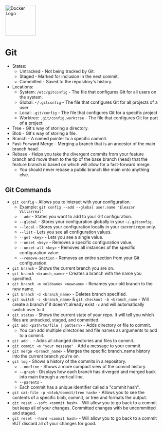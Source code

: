 <image alt="Docker Logo" height="100px" src="./images/git.png" width="100px" />

# Git

* States:
    * Untracked - Not being tracked by Git.
    * Staged - Marked for inclusion in the next commit.
    * Committed - Saved to the repository's history.
* Locations:
    * System: `/etc/gitconfig` - The file that configures Git for all users on the system.
    * Global: `~/.gitconfig` - The file that configures Git for all projects of a user
    * Local: `.git/config` - The file that configures Git for a specific project
    * Worktree: `.git/config.worktree` - The file that configures Git for part of a project
* Tree - Git's way of storing a directory.
* Blob - Git's way of storing a file.
* Branch - A named pointer to a specific commit.
* Fast-Forward Merge - Merging a branch that is an ancestor of the main branch head.
* Rebase - Helps you take the divergent commits from your feature branch and move them to the tip of the base branch (head) that the feature branch is based on which will allow for a fast-forward merge.
    * You should never rebase a public branch like main onto anything else.

## Git Commands

* `git config` - Allows you to interact with your configuration.
    * Example: `git config --add --global user.name "Eleazar Villarreal"`
    * `--add` - States you want to add to your Git configuration.
    * `--global` - Stores your configuration globally in your `~/.gitconfig`. 
    * `--local` - Stores your configuration locally in your current repo only.
    * `--list` - Lets you see all configuration values.
    * `--get <key>` - Lets you see a single value.
    * `--unset <key>` - Removes a specific configuration value.
    * `--unset-all <key>` - Removes all instances of the specific configuration value.
    * `--remove-section` - Removes an entire section from your Git configuration.
* `git branch` - Shows the current branch you are on.
* `git branch <branch_name>` - Creates a branch with the name you specified.
* `git branch -m <oldname> <newname>` - Renames your old branch to the new name.
* `git branch -d <branch_name>` - Deletes branch specified.
* `git switch -c <branch_name>` & `git checkout -b <branch_name` - Will create a branch if it doesn't already exist `-c` and will automatically switch over to it.
* `git status` - Shows the current state of your repo. It will tell you which files are untracked, staged, and committed.
* `git add <path/to/file | pattern>` - Adds directory or file to commit.
    * You can add multiple directories and file names as arguments to add to a commit.
* `git add .` - Adds all changed directories and files to commit.
* `git commit -m "your message"` - Add a message to your commit.
* `git merge <branch_name>` - Merges the specific branch_name history into the current branch you're on.
* `git log` - Shows a history of the commits in a repository.
    * `--oneline` - Shows a more compact view of the commit history.
    * `--graph` - Displays how each branch has diverged and merged back into main through a vertical line.
    * `--parents` - 
    * Each commit has a unique identifier called a "commit hash".
* `git cat-file -p <blob/commit/tree hash>` - Allows you to see the contents of a specific blob, commit, or tree and formats the output.
* `git reset --soft <commit hash>` - Will allow you to go back to a commit but keep all of your changes. Committed changes with be uncommitted and staged.
* `git reset --hard <commit hash>` - Will allow you to go back to a commit BUT discard all of your changes for good.